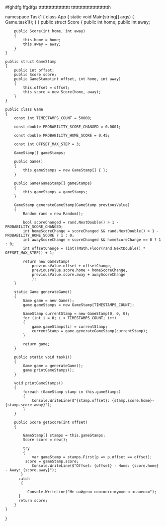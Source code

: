 

        
#fghdfg
   ffgdfgs
   tttttttttttttttttttttt
   tttttttttttttttttttttttttth

 
namespace Task1
{
    class App
    {
        static void Main(string[] args)
        {
            Game.task1();
        }
    }
    public struct Score
    {
        public int home;
        public int away;

        public Score(int home, int away)
        {
            this.home = home;
            this.away = away;
        }
    }

    public struct GameStamp
    {
        public int offset;
        public Score score;
        public GameStamp(int offset, int home, int away)
        {
            this.offset = offset;
            this.score = new Score(home, away);
        }
    }

    public class Game
    {
        const int TIMESTAMPS_COUNT = 50000;

        const double PROBABILITY_SCORE_CHANGED = 0.0001;

        const double PROBABILITY_HOME_SCORE = 0.45;

        const int OFFSET_MAX_STEP = 3;

        GameStamp[] gameStamps;

        public Game()
        {
            this.gameStamps = new GameStamp[] { };
        }

        public Game(GameStamp[] gameStamps)
        {
            this.gameStamps = gameStamps;
        }

        GameStamp generateGameStamp(GameStamp previousValue)
        {
            Random rand = new Random();

            bool scoreChanged = rand.NextDouble() > 1 - PROBABILITY_SCORE_CHANGED;
            int homeScoreChange = scoreChanged && rand.NextDouble() > 1 - PROBABILITY_HOME_SCORE ? 1 : 0;
            int awayScoreChange = scoreChanged && homeScoreChange == 0 ? 1 : 0;
            int offsetChange = (int)(Math.Floor(rand.NextDouble() * OFFSET_MAX_STEP)) + 1;

            return new GameStamp(
                previousValue.offset + offsetChange,
                previousValue.score.home + homeScoreChange,
                previousValue.score.away + awayScoreChange
                );
        }

        static Game generateGame()
        {
            Game game = new Game();
            game.gameStamps = new GameStamp[TIMESTAMPS_COUNT];

            GameStamp currentStamp = new GameStamp(0, 0, 0);
            for (int i = 0; i < TIMESTAMPS_COUNT; i++)
            {
                game.gameStamps[i] = currentStamp;
                currentStamp = game.generateGameStamp(currentStamp);
            }

            return game;
        }

        public static void task1()
        {
            Game game = generateGame();
            game.printGameStamps();
        }

        void printGameStamps()
        {
            foreach (GameStamp stamp in this.gameStamps)
            {
                Console.WriteLine($"{stamp.offset}: {stamp.score.home}-{stamp.score.away}");
            }
        }

        public Score getScore(int offset)
        {
            
            GameStamp[] stamps = this.gameStamps;
            Score score = new();

            try
            {
                var gameStamp = stamps.First(p => p.offset == offset);
             score = gameStamp.score;
                Console.WriteLine($"Offset: {offset} - Home: {score.home} - Away: {score.away}");
           }
          catch
           {
    
              Console.WriteLine("Не найдено соответствующего значения");
          }
          return score;   
        }
    }
}
